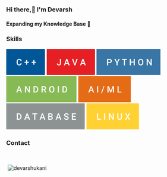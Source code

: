
### Hi there,👋 I'm Devarsh <br>
#### Expanding my Knowledge Base 🧠

<h3 align="left">Skills</h3>

![c++](https://github.com/devarshukani/devarshukani/blob/master/c%2B%2B.svg)
![Java](https://github.com/devarshukani/devarshukani/blob/master/java.svg)
![Python](https://github.com/devarshukani/devarshukani/blob/master/python.svg)
![Android](https://github.com/devarshukani/devarshukani/blob/master/android.svg)
![AI/ML](https://github.com/devarshukani/devarshukani/blob/master/ai_ml.svg)
![Database](https://github.com/devarshukani/devarshukani/blob/master/database.svg)
![Linux](https://github.com/devarshukani/devarshukani/blob/master/linux.svg)

<h3 align="left">Contact</h3>




<br />

<p>&nbsp;<img align="center" src="https://github-readme-stats.vercel.app/api?username=devarshukani&show_icons=true&locale=en" alt="devarshukani" /></p>

